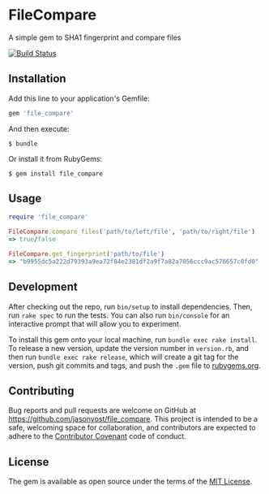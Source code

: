 # FileCompare

A simple gem to SHA1 fingerprint and compare files

[![Build Status](https://travis-ci.org/jasonyost/file_compare.svg?branch=master)](https://travis-ci.org/jasonyost/file_compare)

## Installation

Add this line to your application's Gemfile:

```ruby
gem 'file_compare'
```

And then execute:

```
$ bundle
```

Or install it from RubyGems:

```
$ gem install file_compare
```

## Usage

```ruby
require 'file_compare'

FileCompare.compare_files('path/to/left/file', 'path/to/right/file')
=> true/false

FileCompare.get_fingerprint('path/to/file')
=> "b9955dc5a222d79393a9ea72f84e2381df2a9f7a82a7056ccc9ac576657c0fd0"
```

## Development

After checking out the repo, run `bin/setup` to install dependencies. Then, run `rake spec` to run the tests. You can also run `bin/console` for an interactive prompt that will allow you to experiment.

To install this gem onto your local machine, run `bundle exec rake install`. To release a new version, update the version number in `version.rb`, and then run `bundle exec rake release`, which will create a git tag for the version, push git commits and tags, and push the `.gem` file to [rubygems.org](https://rubygems.org).

## Contributing

Bug reports and pull requests are welcome on GitHub at <https://github.com/jasonyost/file_compare>. This project is intended to be a safe, welcoming space for collaboration, and contributors are expected to adhere to the [Contributor Covenant](http://contributor-covenant.org) code of conduct.

## License

The gem is available as open source under the terms of the [MIT License](http://opensource.org/licenses/MIT).
